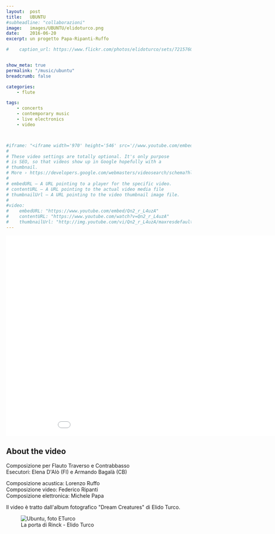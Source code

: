 ```yaml
---
layout:  post
title:   UBUNTU
#subheadline: "collaborazioni"
image:   images/UBUNTU/elidoturco.png
date:    2016-06-20
excerpt: un progetto Papa-Ripanti-Ruffo

#    caption_url: https://www.flickr.com/photos/elidoturco/sets/72157605500459873/


show_meta: true
permalink: "/music/ubuntu"
breadcrumb: false

categories:
    - flute

tags:
    - concerts
    - contemporary music
    - live electronics
    - video



#iframe: "<iframe width='970' height='546' src='//www.youtube.com/embed/Qn2_r_L4uzA' frameborder='0' allowfullscreen></iframe>"
#
# These video settings are totally optional. It's only purpose
# is SEO, so that videos show up in Google hopefully with a
# thumbnail.
# More › https://developers.google.com/webmasters/videosearch/schema?hl=en&rd=1
#
# embedURL – A URL pointing to a player for the specific video.
# contentURL – A URL pointing to the actual video media file
# thumbnailUrl – A URL pointing to the video thumbnail image file.
#
#video:
#    embedURL: "https://www.youtube.com/embed/Qn2_r_L4uzA"
#    contentURL: "https://www.youtube.com/watch?v=Qn2_r_L4uzA"
#    thumbnailUrl: "http://img.youtube.com/vi/Qn2_r_L4uzA/maxresdefault.jpg"
---
```


<iframe width='970' height='546' src='//www.youtube.com/embed/Qn2_r_L4uzA' frameborder='0' allowfullscreen></iframe>

## About the video

Composizione per Flauto Traverso e Contrabbasso <br>
Esecutori: Elena D'Alò (Fl) e Armando Bagalà (CB)

Composizione acustica: Lorenzo Ruffo <br>
Composizione video: Federico Ripanti <br>
Composizione elettronica: Michele Papa <br>

Il video è tratto dall'album fotografico "Dream Creatures" di Elido Turco.

<figure>
  <img src="{{ site.url }}/images/UBUNTU/elidoturco.png" alt="Ubuntu, foto ETurco">
  <figcaption>La porta di Rinck - Elido Turco</figcaption>
</figure>
